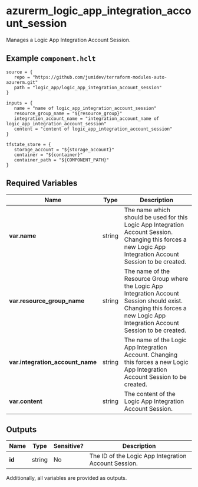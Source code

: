# azurerm_logic_app_integration_account_session

Manages a Logic App Integration Account Session.

## Example `component.hclt`

```hcl
source = {
   repo = "https://github.com/jumidev/terraform-modules-auto-azurerm.git" 
   path = "logic_app/logic_app_integration_account_session" 
}

inputs = {
   name = "name of logic_app_integration_account_session" 
   resource_group_name = "${resource_group}" 
   integration_account_name = "integration_account_name of logic_app_integration_account_session" 
   content = "content of logic_app_integration_account_session" 
}

tfstate_store = {
   storage_account = "${storage_account}" 
   container = "${container}" 
   container_path = "${COMPONENT_PATH}" 
}

```

## Required Variables

| Name | Type |  Description |
| ---- | --------- |  ----------- |
| **var.name** | string |  The name which should be used for this Logic App Integration Account Session. Changing this forces a new Logic App Integration Account Session to be created. | 
| **var.resource_group_name** | string |  The name of the Resource Group where the Logic App Integration Account Session should exist. Changing this forces a new Logic App Integration Account Session to be created. | 
| **var.integration_account_name** | string |  The name of the Logic App Integration Account. Changing this forces a new Logic App Integration Account Session to be created. | 
| **var.content** | string |  The content of the Logic App Integration Account Session. | 



## Outputs

| Name | Type | Sensitive? | Description |
| ---- | ---- | --------- | --------- |
| **id** | string | No  | The ID of the Logic App Integration Account Session. | 

Additionally, all variables are provided as outputs.
